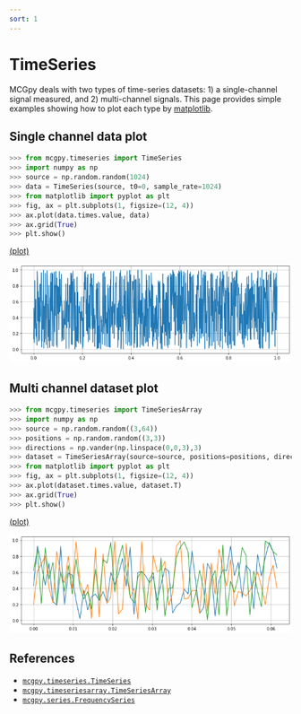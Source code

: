 ```yaml
---
sort: 1
---
```


# TimeSeries

MCGpy deals with two types of time-series datasets: 1) a single-channel signal measured, and 2) multi-channel signals. This page provides simple examples showing how to plot each type by [matplotlib](https://matplotlib.org/).

## Single channel data plot

```python
>>> from mcgpy.timeseries import TimeSeries
>>> import numpy as np
>>> source = np.random.random(1024)
>>> data = TimeSeries(source, t0=0, sample_rate=1024)
>>> from matplotlib import pyplot as plt
>>> fig, ax = plt.subplots(1, figsize=(12, 4))
>>> ax.plot(data.times.value, data)
>>> ax.grid(True)
>>> plt.show() 
```
[(plot)](https://github.com/pjjung/mcgpy/blob/gh-pages/imgs/visualization-timeseries-example.png)

![visualization-timeseries-example](../imgs/visualization-timeseries-example.png)

## Multi channel dataset plot

```python
>>> from mcgpy.timeseries import TimeSeriesArray
>>> import numpy as np
>>> source = np.random.random((3,64))
>>> positions = np.random.random((3,3))
>>> directions = np.vander(np.linspace(0,0,3),3)
>>> dataset = TimeSeriesArray(source=source, positions=positions, directions=directions, t0=0, sample_rate=1024)
>>> from matplotlib import pyplot as plt
>>> fig, ax = plt.subplots(1, figsize=(12, 4))
>>> ax.plot(dataset.times.value, dataset.T)
>>> ax.grid(True)
>>> plt.show() 
```
[(plot)](https://github.com/pjjung/mcgpy/blob/gh-pages/imgs/visualization-timeseriesarray-example.png)

![visualization-timeseriesarray-example](../imgs/visualization-timeseriesarray-example.png)

## References

* [`mcgpy.timeseries.TimeSeries`](https://pjjung.github.io/mcgpy/Classes/TimeSeries.html)
* [`mcgpy.timeseriesarray.TimeSeriesArray`](https://pjjung.github.io/mcgpy/Classes/TimeSeriesArray.html)
* [`mcgpy.series.FrequencySeries`](https://pjjung.github.io/mcgpy/Classes/FrequencySeries.html)
